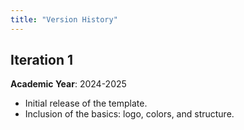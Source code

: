 ```yaml
---
title: "Version History"
---
```

## Iteration 1

**Academic Year**: 2024-2025

* Initial release of the template.
* Inclusion of the basics: logo, colors, and structure.
  